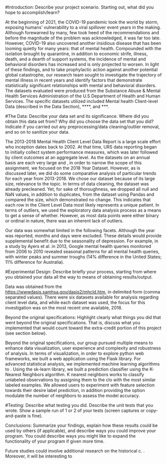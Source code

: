 #Introduction: Describe your project scenario. Starting out, what did you hope to accomplish/learn?
 
At the beginning of 2021, the COVID-19 pandemic took the world by storm, exposing humans’ vulnerability to a viral spillover event years in the making. Although forewarned by many, few took heed of the recommendations and before the magnitude of the problem was acknowledged, it was far too late. However, COVID-19 also uncovered another insidious disease that has been looming quietly for many years: that of mental health. Compounded with the isolation brought by quarantine, in addition to economic strife, illness, death, and a dearth of support systems, the incidence of mental and behavioral disorders has increased and is only projected to worsen. In light of these findings, and to take prophylactic action against another potential global catastrophe, our research team sought to investigate the trajectory of mental illness in recent years and identify factors that demonstrate statistically significant relationships with mental and behavioral disorders. The datasets evaluated were produced from the Substance Abuse & Mental Health Services Administration of the U.S Department of Health and Human Services. The specific datasets utilized included Mental health Client-level Data (described in the Data Section), ****, and ***.
 
#The Data: Describe your data set and its significance. Where did you obtain this data set from? Why did you choose the data set that you did? Indicate if you carried out any preprocessing/data cleaning/outlier removal, and so on to sanitize your data.
 
The 2013-2018 Mental Health Client Level Data Report is a large scale effort who inception dates back to 2002. At that time, URS data reporting began to initially collect system performance measures, which was later followed by client outcomes at an aggregate level. As the datasets on an annual basis are each very large and , in order to narrow the scope of this assignment, we focused on the 2018 Year Dataset. However, as is discussed later, we did do some comparative analysis of particular trends for each year from 2013-2018. We chose our dataset because of its large size, relevance to the topic. In terms of data cleaning, the dataset was already precleaned. Yet, for sake of thoroughness, we dropped all null and NaN values, in addition to duplicates, from the dataset using Pandas and compared the size, which demonstrated no change. This indicates that each row in the Client Level Data most likely represents a unique patient. In terms of outliers, we used the exploratory data analysis process as a means to get a sense of whether. However, as most data points were either binary or ordinal in nature, there was an inherent lack of outliers. 
 
Our data was somewhat limited in the following facets. Although the year was reported, months and days were excluded. These details would provide supplemental benefit due to the seasonality of depression. For example, in a study by Ayers et al. in 2013, Google mental health queries monitored from 2006 to 2010 revealed seasonal patterns for all mental health queries, with winter peaks and summer troughs (14% difference in the United States; 11% difference for Australia).
 
 
 
#Experimental Design: Describe briefly your process, starting from where you obtained your data all the way to means of obtaining results/output. 
 
Data was obtained from the https://wwwdasis.samhsa.gov/dasis2/mhcld.htm, in delimited form (comma separated values). There were six datasets available for analysis regarding client level data, and while each dataset was used, the focus for this investigation was on the most recent one available, 2018. 
 
 
Beyond the original specifications: Highlight clearly what things you did that went beyond the original specifications. That is, discuss what you implemented that would count toward the extra-credit portion of this project (see section below).
 
 
Beyond the original specifications, our group pursued multiple means to enhance data visualization, user experience and complexity and robustness of analysis. In terms of visualization, in order to explore python web frameworks, we built a web application using the Flask library. For advanced statistical analysis, we implemented machine learning algorithms to . Using the sk-learn library, we built a prediction classifier using the K-Nearest Neighbors algorithm. K nearest neighbors works to classify unlabeled observations by assigning them to the clo with the most similar labeled examples. We allowed users to experiment with feature selection towards their desire label prediction, in addition providing the option modulate the number of neighbors to assess the model accuracy.
 
 
#Testing: Describe what testing you did. Describe the unit tests that you wrote. Show a sample run of 1 or 2 of your tests (screen captures or copy-and-paste is fine).
 
Conclusions: Summarize your findings, explain how these results could be used by others (if applicable), and describe ways you could improve your program. You could describe ways you might like to expand the functionality of your program if given more time.
 
Future studies could involve additional research on the historical c. . Moreover, it will be interesting to
